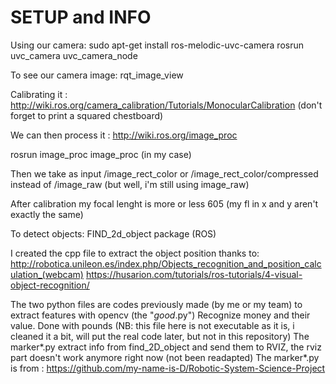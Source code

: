 # SETUP and INFO

Using our camera:
sudo apt-get install ros-melodic-uvc-camera
rosrun uvc_camera uvc_camera_node

To see our camera image: 
rqt_image_view

Calibrating it :
http://wiki.ros.org/camera_calibration/Tutorials/MonocularCalibration
(don't forget to print a squared chestboard)

We can then process it :
http://wiki.ros.org/image_proc

rosrun image_proc image_proc (in my case)

Then we take as input 
/image_rect_color or /image_rect_color/compressed
instead of 
/image_raw (but well, i'm still using image_raw)


After calibration my focal lenght is more or less 605 (my fl in x and y aren't exactly the same)


To detect objects:
FIND_2d_object package (ROS)

I created the cpp file to extract the object position thanks to:
http://robotica.unileon.es/index.php/Objects_recognition_and_position_calculation_(webcam)
https://husarion.com/tutorials/ros-tutorials/4-visual-object-recognition/


The two python files are codes previously made (by me or my team) to extract features with opencv (the "*good*.py") 
Recognize money and their value. Done with pounds (NB: this file here is not executable as it is, i cleaned it a bit, will put the real code later, but not in this repository)
The marker*.py extract info from find_2D_object and send them to RVIZ, the rviz part doesn't work anymore right now (not been readapted)
The marker*.py is from : https://github.com/my-name-is-D/Robotic-System-Science-Project



